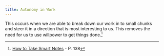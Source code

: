 ```yaml
---
title: Autonomy in Work
---
```


This occurs when we are able to break down our work in to small chunks and
steer it in a direction that is most interesting to us. This removes the need
for us to use willpower to get things done.[^ref]

[^ref]: [How to Take Smart Notes](../writing/book-ahrens-2017) - P. 138
